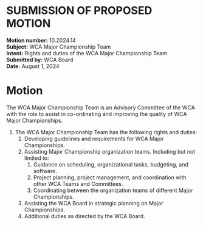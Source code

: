 # SUBMISSION OF PROPOSED MOTION

**Motion number:** 10.2024.14  
**Subject:** WCA Major Championship Team  
**Intent:** Rights and duties of the WCA Major Championship Team  
**Submitted by:** WCA Board  
**Date:** August 1, 2024  

# Motion

The WCA Major Championship Team is an Advisory Committee of the WCA with the role to assist in co-ordinating and improving the quality of WCA Major Championships.

1. The WCA Major Championship Team has the following rights and duties:
   1. Developing guidelines and requirements for WCA Major Championships.
   2. Assisting Major Championship organization teams. Including but not limited to:
       1. Guidance on scheduling, organizational tasks, budgeting, and software.
       2. Project planning, project management, and coordination with other WCA Teams and Committees.
       3. Coordinating between the organization teams of different Major Championships.
   3. Assisting the WCA Board in strategic planning on Major Championships.
   4. Additional duties as directed by the WCA Board.
